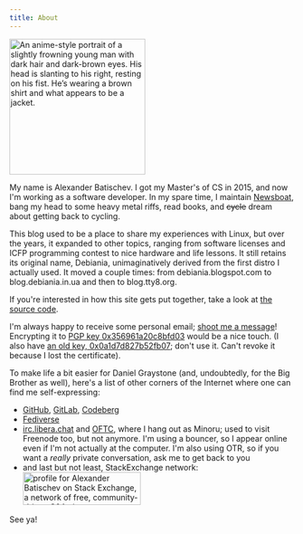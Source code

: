 ```yaml
---
title: About
---
```


<div class="center">
<img src="/images/avatar.jpg"
    width="240px" height="240px"
    alt="An anime-style portrait of a slightly frowning young man with dark hair and dark-brown eyes. His head is slanting to his right, resting on his fist. He’s wearing a brown shirt and what appears to be a jacket."
    />
</div>

My name is Alexander Batischev. I got my Master's of CS in 2015, and now I'm
working as a software developer. In my spare time, I maintain
[Newsboat][newsboat], bang my head to some heavy metal riffs, read books, and
<strike>cycle</strike> dream about getting back to cycling.

This blog used to be a place to share my experiences with Linux, but over the
years, it expanded to other topics, ranging from software licenses and ICFP
programming contest to nice hardware and life lessons. It still retains its
original name, Debiania, unimaginatively derived from the first distro
I actually used. It moved a couple times: from debiania.blogspot.com to
blog.debiania.in.ua and then to blog.tty8.org.

If you're interested in how this site gets put together, take a look at [the
source code][debiania-src].

I'm always happy to receive some personal email; [shoot me a message][email]!
Encrypting it to [PGP key 0x356961a20c8bfd03][pgp] would be a nice touch. (I
also have [an old key, 0x0a1d7d827b52fb07][pgp-old]; don't use it. Can't revoke
it because I lost the certificate).

To make life a bit easier for Daniel Graystone (and, undoubtedly, for the Big
Brother as well), here's a list of other corners of the Internet where one can
find me self-expressing:

* [GitHub][github], [GitLab][gitlab], [Codeberg][codeberg]
* <a rel="me" href="https://functional.cafe/@minoru">Fediverse</a>
* [irc.libera.chat][libera] and [OFTC][oftc], where I hang out as Minoru; used
  to visit Freenode too, but not anymore. I'm using a bouncer, so I appear
  online even if I'm not actually at the computer. I'm also using OTR, so if
  you want a *really* private conversation, ask me to get back to you
* and last but not least, StackExchange network:
    <br/>
    <a href="https://stackexchange.com/users/157366/alexander-batischev"><img src="https://stackexchange.com/users/flair/157366.png" width="208" height="58" loading="lazy" alt="profile for Alexander Batischev on Stack Exchange, a network of free, community-driven Q&amp;A sites" title="profile for Alexander Batischev on Stack Exchange, a network of free, community-driven Q&amp;A sites" /></a>

See ya!

[pgp]: https://pgp.mit.edu/pks/lookup?op=vindex&search=0x356961A20C8BFD03 "PGP key 0x356961a20c8bfd03 at pgp.mit.edu"
[pgp-old]: https://pgp.mit.edu/pks/lookup?op=vindex&search=0x0A1D7D827B52FB07 "PGP key 0x0a1d7d827b52fb07 at pgp.mit.edu"
[debiania-src]: https://github.com/Minoru/blog.debiania.in.ua "Minoru/blog.debiania.in.ua — GitHub"
[email]: <mailto:eual.jp@gmail.com> "eual dot jp at google mail"
[newsboat]: https://newsboat.org "Newsboat, an RSS reader"
[github]: https://github.com/Minoru "Minoru — GitHub"
[gitlab]: https://gitlab.com/Minoru-kun "Minoru-kun — GitLab"
[codeberg]: https://codeberg.org/minoru "Minoru — Codeberg"
[libera]: https://libera.chat
[oftc]: https://oftc.net/
